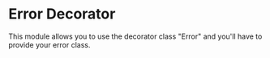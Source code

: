 # Error Decorator

This module allows you to use the decorator class "Error" and you'll have to provide your
error class.
